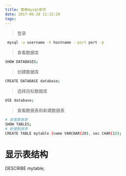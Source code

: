 ```yaml
---
title: 常用mysql命令
date: 2017-06-28 11:12:29
tags:
---
```

> 登录

```bash
 mysql -u username -h hostname --port port -p
```

> 查看数据库

```bash
SHOW DATABASES;
```

> 创建数据库

```bash
CREATE DATABASE database;
```
> 选择目标数据库

```bash
USE database;
```
> 查看数据表和新建数据表

```bash
# 查看数据表
SHOW TABLES;
# 新建数据表
CREATE TABLE mytable (name VARCHAR(20), sec CHAR(1));
```
# 显示表结构
DESCRIBE mytable;
```
